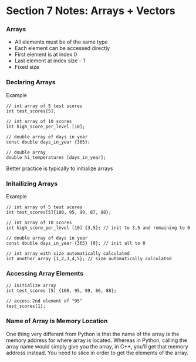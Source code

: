 # Section 7 Notes: Arrays + Vectors

### Arrays

* All elements must be of the same type
* Each element can be accessed directly
* First element is at index 0
* Last element at index size - 1
* Fixed size

### Declaring Arrays

Example

```
// int array of 5 test scores
int test_scores[5];

// int array of 10 scores
int high_score_per_level [10];

// double array of days in year
const double days_in_year {365};

// double array
double hi_temperatures [days_in_year];
```

Better practice is typically to initialize arrays


### Initailizing Arrays

Example

```
// int array of 5 test scores
int test_scores[5]{100, 95, 99, 87, 88};

// int array of 10 scores
int high_score_per_level [10] {3,5}; // init to 3,5 and remaining to 0

// double array of days in year
const double days_in_year {365} {0}; // init all to 0

// int array with size automatically calculated
int another_array {1,2,3,4,5}; // size automatically calculated
```

### Accessing Array Elements

```
// initialize array
int test_scores [5] {100, 95, 99, 86, 88};

// access 2nd element of "95"
test_scores[1];

```

### Name of Array is Memory Location

One thing very different from Python is that the name of the array is the memory address for where array is located. Whereas in Python, calling the array name would simply give you the array, in C++, you'll get that memory address instead. You need to slice in order to get the elements of the array. 

